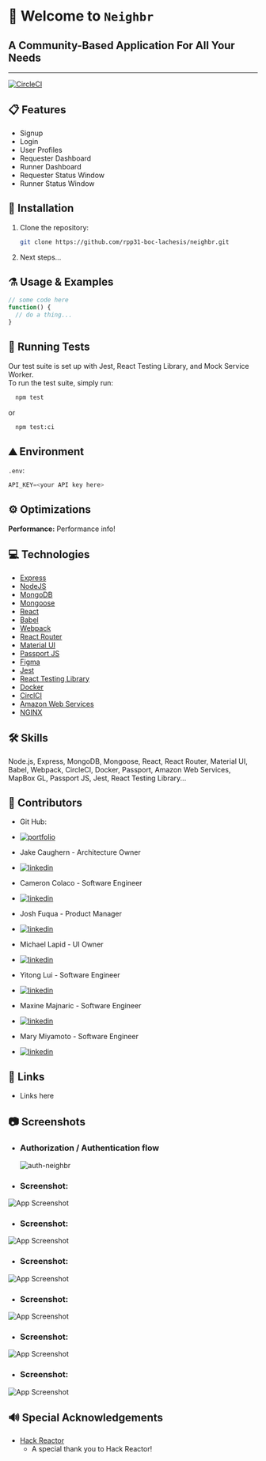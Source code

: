 
# 👋 Welcome to `Neighbr`
## A Community-Based Application For All Your Needs
-------------------------------------------------------------
[![CircleCI](https://circleci.com/gh/rpp31-boc-lachesis/neighbr/tree/master.svg?style=shield&circle-token=8a4b91616d339b1059983589100b52eecf2f2d03)](https://circleci.com/gh/rpp31-boc-lachesis/neighbr/tree/master)

## 📋 Features

- Signup
- Login
- User Profiles
- Requester Dashboard
- Runner Dashboard
- Requester Status Window
- Runner Status Window

## 💾 Installation

1. Clone the repository:
   ```sh
   git clone https://github.com/rpp31-boc-lachesis/neighbr.git
   ```
2. Next steps...

## ⚗️ Usage & Examples
```javascript
// some code here
function() {
  // do a thing...
}
```

## 🧪 Running Tests

Our test suite is set up with Jest, React Testing Library, and Mock Service Worker.\
To run the test suite, simply run:

```bash
  npm test
```
or
```bash
  npm test:ci
```

## ⛰️ Environment

```.env```:
```javascript
API_KEY=<your API key here>
```

## ⚙️ Optimizations

**Performance:** Performance info!


## 💻 Technologies

* [Express](https://expressjs.com/)
* [NodeJS](https://nodejs.dev/)
* [MongoDB](https://www.mongodb.com/)
* [Mongoose](https://mongoosejs.com/)
* [React](https://reactjs.org/)
* [Babel](https://babeljs.io/)
* [Webpack](https://webpack.js.org/)
* [React Router](https://reactrouter.com/)
* [Material UI](https://mui.com/)
* [Passport JS](https://www.passportjs.org/)
* [Figma](https://www.figma.com/design/)
* [Jest](https://jestjs.io/)
* [React Testing Library](https://testing-library.com/docs/react-testing-library/intro/)
* [Docker](https://www.docker.com/)
* [CirclCI](https://circleci.com/)
* [Amazon Web Services](https://aws.amazon.com/)
* [NGINX](https://www.nginx.com/)


## 🛠 Skills
Node.js, Express, MongoDB, Mongoose, React, React Router, Material UI, Babel, Webpack, CircleCI, Docker, Passport, Amazon Web Services, MapBox GL, Passport JS, Jest, React Testing Library...

## 🤖 Contributors
- Git Hub:
* [![portfolio](https://img.shields.io/badge/my_portfolio-000?style=for-the-badge&logo=ko-fi&logoColor=white)](https://github.com/rpp31-boc-lachesis/neighbr/blob/master/README.md)
- Jake Caughern - Architecture Owner
* [![linkedin](https://img.shields.io/badge/Jake.Caughern-0A66C2?style=for-the-badge&logo=linkedin&logoColor=white)](https://www.linkedin.com/in/jake-caughern/)
- Cameron Colaco - Software Engineer
* [![linkedin](https://img.shields.io/badge/Cameron.Colaco-0A66C2?style=for-the-badge&logo=linkedin&logoColor=white)](https://www.linkedin.com/in/cameroncolaco/)
- Josh Fuqua - Product Manager
* [![linkedin](https://img.shields.io/badge/Josh.Fuqua-0A66C2?style=for-the-badge&logo=linkedin&logoColor=white)](https://www.linkedin.com/in/joshdfuqua/)
- Michael Lapid - UI Owner
* [![linkedin](https://img.shields.io/badge/Michael.Lapid-0A66C2?style=for-the-badge&logo=linkedin&logoColor=white)](https://www.linkedin.com/in/michaeljohnlapid/)
- Yitong Lui - Software Engineer
* [![linkedin](https://img.shields.io/badge/Yitong.Lui-0A66C2?style=for-the-badge&logo=linkedin&logoColor=white)](https://www.linkedin.com/in/yitongl/)
- Maxine Majnaric - Software Engineer
* [![linkedin](https://img.shields.io/badge/Maxine.Majnaric-0A66C2?style=for-the-badge&logo=linkedin&logoColor=white)](https://www.linkedin.com/in/maxinemajnaric/)
- Mary Miyamoto - Software Engineer
* [![linkedin](https://img.shields.io/badge/Mary.Miyamoto-0A66C2?style=for-the-badge&logo=linkedin&logoColor=white)](https://www.linkedin.com/in/mary-miyamoto/)

## 🔗 Links
- Links here

## 📷 Screenshots
* ### **Authorization / Authentication flow**
   ![auth-neighbr](https://user-images.githubusercontent.com/64869554/156875923-9b985bb9-a6f3-4555-9de4-7568256281fe.jpg)
* ### **Screenshot:**
![App Screenshot](https://drive.google.com/uc?export=view&id=<ADD_ME>)
* ### **Screenshot:**
![App Screenshot](https://drive.google.com/uc?export=view&id=<ADD_ME>)
* ### **Screenshot:**
![App Screenshot](https://drive.google.com/uc?export=view&id=<ADD_ME>)
* ### **Screenshot:**
![App Screenshot](https://drive.google.com/uc?export=view&id=<ADD_ME>)
* ### **Screenshot:**
![App Screenshot](https://drive.google.com/uc?export=view&id=<ADD_ME>)
* ### **Screenshot:**
![App Screenshot](https://drive.google.com/uc?export=view&id=<ADD_ME>)

## 🔊 Special Acknowledgements
 - [Hack Reactor](https://www.hackreactor.com/)
    * A special thank you to Hack Reactor!
